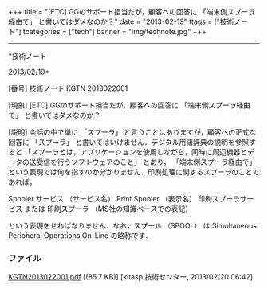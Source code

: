 ﻿+++
title = "[ETC] GGのサポート担当だが，顧客への回答に 「端末側スプーラ経由で」 と書いてはダメなのか？"
date = "2013-02-19"
ttags = ["技術ノート"]
tcategories = ["tech"]
banner = "img/technote.jpg"
+++

-----------------------------------------------------------------------------------------------------------------------------

*技術ノート

2013/02/19*


[番号]
技術ノート KGTN 2013022001

[現象]
[ETC] GGのサポート担当だが，顧客への回答に 「端末側スプーラ経由で」
と書いてはダメなのか？

[説明]
会話の中で単に 「スプーラ」 と言うことはありますが，顧客への正式な回答に
「スプーラ」 と書いてはいけません．デジタル用語辞典の説明を参照すると
「スプーラとは，アプリケーションを使用しながら，同時に周辺機器とデータの送受信を行うソフトウェアのこと」
とあり， 「端末側スプーラ経由で」
という表現では何を指すのか分かりません．印刷処理に関するスプーラのことであれば，

Spooler サービス （サービス名）
Print Spooler （表示名）
印刷スプーラサービス または 印刷スプーラ （MS社の知識ベースでの表記）

という表現をせねばなりません．なお，スプール （SPOOL） は Simultaneous
Peripheral Operations On-Line の略称です．


### ファイル

 
 


[KGTN2013022001.pdf](http://techreport.kitasp.net/attachments/download/1213/KGTN2013022001.pdf)
 [(85.7 KB)] [kitasp 技術センター, 2013/02/20
06:42]


 


 

